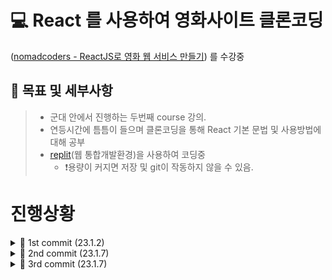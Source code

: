# 💻 React 를 사용하여 영화사이트 클론코딩
([nomadcoders - ReactJS로 영화 웹 서비스 만들기](https://nomadcoders.co/react-for-beginners/lectures)) 를 수강중

## 🌴 목표 및 세부사항
> - 군대 안에서 진행하는 두번째 course 강의. <br>
> - 연등시간에 틈틈이 들으며 클론코딩을 통해 React 기본 문법 및 사용방법에 대해 공부<br>
> - [replit](https://replit.com/@jeong011010/cloneCodingMovieSite#src)(웹 통합개발환경)을 사용하여 코딩중 <br>
>   - ❗용량이 커지면 저장 및 git이 작동하지 않을 수 있음.<br>


# 진행상황

<details>
  <summary> 🐥 1st commit (23.1.2) </summary>
  
## 참고사항
  
※커밋 없이 진행하려고 했었는데, 중간중간 갈아 엎는 부분이 많아서 결과만 남을까봐.. 과정마다 커밋하기로 하였음.
※12월 부터 진행했던 모든 공부 및 개발 과정을 여기 작성

- npx create-react-app 을 사용하여 새로 react 폴더를 생성하였음.
>실행하기 위해 shell에
>```
>cd my-app
>npm start
>```
>작성 후 작업

## 공부내용

### State
State : 바뀌는 데이터<br>
useState, setState를 사용하여 state를 초기화 및 변경.<br>
```
const [valueName,setValueFunction] = useState(value)
```
위 양식으로 작성하여 state 선언하며, 이후에는 setValueFunction 함수를 이용하여 state값 변경.
```
setValueFunction(value);
```

React에서 지원하는 useState는 **UI 업데이트시 변경 부분만 자동으로 리렌더링됨** <br><br>

### setState
```
setValueFunction(value+1);
해당 방법 보다는

setValueFunction((value)=>value+1);
해당 방법이 어떤 값을 업데이트 했는지 확실하게 알 수 있음.
```
<br>

### 입력값을 받기(input)

```
onChange={function}
```
input value가 변할 때 마다 함수가 실행됨<br>

변경값 받아올 때
```
const onChange = (e) =>{
  setValueFunction(e.target.value);
}
```
위와 같이 event 함수에서 받아올 수 있다.<br>


## 변환기 프로그램 개발

- 분할 정복 알고리즘과 비슷하게 *component를 나누어 App function에서 합쳐주는 과정* 을 통해 Component의 역할과 사용법 알 수 있었다.
- 자식 component 두개를 만들어 각각 Minutes->Hours, Km->Miles 변환기를 만들었다.
- 위 과정을 통하면 아무리 많은 변환기(함수 및 컴포넌트)가 있어도 코드를 따로 작성하여 관리하고 합쳐줄 수 있다.
- input의 label 의 for 특성을 사용하여 label을 클릭해도 id value가 같은 input이 선택 됨을 알 수 있었다.
- select 및 option 을 사용하여 onChange 함수를 적용할 수 있으며, 응용하여 component를 선택하게 할 수 있었다.

<details>
  <summary>🍇 app.jsx 코드</summary>
 
```js
import { useState } from 'react';
import './App.css'

function MinutesToHours() {
  const [amount, setAmount] = useState(0);
  const [inverted, setInverted] = useState(false);
  const onChange = (e) => {
    setAmount(e.target.value);
  };
  const reset = () => setAmount(0);
  const onInvert = () => {
    reset();
    setInverted((current) => !current);
  }
  return (
    <div>
      <div>
        <label htmlFor="minutes">Minutes</label>         <input
          value={inverted ? amount * 60 : amount}
          id="minutes"
          placeholder="Minutes"
          type="number"
          onChange={onChange}
          disabled={inverted}
        />
      </div>
      <div>
        <label htmlFor="hours">Hours</label>         <input
          value={inverted ? amount : Math.round(amount / 60)}
          id="hours"
          placeholder="Hours"
          type="number"
          onChange={onChange}
          disabled={!inverted}
        />
      </div>
      <button onClick={reset}>Reset</button>
      <button onClick={onInvert}>
        {inverted ? "Turn back" : "Invert"}
      </button>
    </div>
  )
}
function KmToMiles() {
  const [amount, setAmount] = useState(0);
  const [inverted, setInverted] = useState(false);
  const onChange = (e) => {
    setAmount(e.target.value);
  };
  const reset = () => setAmount(0);
  const onInvert = () => {
    reset();
    setInverted((current) => !current);
  }
  return (
    <div>
      <div>
        <label htmlFor="Km">Km</label>
        <input
          value={inverted ? amount * 1.609 : amount}
          id="Km"
          placeholder="Km"
          type="number"
          onChange={onChange}
          disabled={inverted}
        />
      </div>
      <div>
        <label htmlFor="Miles">Miles</label>         <input
          value={inverted ? amount : (amount / 1.609).toFixed(5)}
          id="Miles"
          placeholder="Miles"
          type="number"
          onChange={onChange}
          disabled={!inverted}
        />
      </div>
      <button onClick={reset}>Reset</button>
      <button onClick={onInvert}>
        {inverted ? "Turn back" : "Invert"}
      </button>
    </div>
  )
}


export default function App() {
  const [index, setIndex] = useState("0");
  const onSelect = (e) => {
    setIndex(e.target.value);
  }
  return (
    <div>
      <h1>Super Converter</h1>
      <select value={index} onChange={onSelect}>
        <option value="0">Minutes & Hours</option>
        <option value="1">Km & Miles</option>
      </select>
      {index === "0" ? <MinutesToHours/> : null}
      {index === "1" ? <KmToMiles/> : null}
      
    </div>
  )
}
```
</details>
</details>

<details>
  <summary> 🐥 2nd commit (23.1.7) </summary>
  
## 참고사항
  
※없음

## 공부내용

### Props
Props : function에 각각 전해줄 수 있는 인자<br>
C 함수의 매개변수와 같은 느낌이다.<br><br>

하나의 function을 복붙해서 수정하여 사용하면 비효율적이기 때문에, function 하나만 정의 해둔 뒤 바뀌는 값만 props로 넘겨주고 호출하는 형식으로 사용한다. <br><br>
```
function f({propsName}) {
  return <button>{propsName}</button>
}
```
위 양식으로 props를 받을 수 있다.<br>
```
<f propsName="버튼"/>
```
위 양식으로 props를 전달하여 함수를 호출할 수 있다.

## 예제 실습

<details>
  <summary>🍇 app.jsx 코드</summary>
 
```js
import { useState } from 'react';
import './App.css'


function Btn({ text, onClick }) {
  return <button
    onClick={onClick}
    style={{
      backgroundColor: "tomato",
      color: "white",
      padding: "10px 20px",
      border: 0,
      borderRadius: 10.
    }}>{text}</button>
}

function ConfirmBtn() {
  return <button>Confirm</button>
}

export default function App() {

  const [value, setValue] = useState("");
  const changeValue = () => setValue("Revert Changes");
  return (
    <div>
      <Btn text={value} onClick={changeValue} />
      <Btn text="Continue" />
    </div>
  );
}
```
</details>
</details>

<details>
  <summary> 🐥 3rd commit (23.1.7) </summary>
  
## 참고사항
  
※ npx create-react-app 을 사용하기 위해 이전 파일을 전부 삭제 후, my-app 폴더에 생성하였다.<br>

- 앞으로 react를 실행시키기 위해 Shell 창에
```
cd my-app
npm start
```
- 를 작성해준다.
  - 아마 추후에 자동으로 실행되게 만들것이다.

## 공부내용

없음

</detalis>